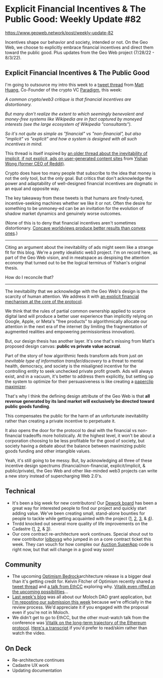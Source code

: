 
# Explicit Financial Incentives &amp; The Public Good: Weekly Update #82

https://www.geoweb.network/post/weekly-update-82

Incentives shape our behavior and society, intended or not. On the Geo Web, we choose to explicitly embrace financial incentives and direct them toward the public good. Plus updates from the Geo Web project (7/28/22 - 8/3/22).

## Explicit Financial Incentives &amp; The Public Good

I&#39;m going to outsource my intro this week to a [tweet thread](https://twitter.com/matthuang/status/1553860264935575552) from [Matt Huang](https://twitter.com/matthuang), Co-Founder of the crypto VC [Paradigm](https://www.paradigm.xyz/), this week:

_A common crypto/web3 critique is that financial incentives are distortionary._

_But many don&#39;t realize the extent to which seemingly benevolent and money-free systems like Wikipedia are in fact captured by moneyed interests (see the large ecosystem of Wikipedia &quot;consultants&quot;)._

_So it&#39;s not quite as simple as &quot;financial&quot; vs &quot;non-financial&quot;, but also &quot;implicit&quot; vs &quot;explicit&quot; and how a system is designed with all such incentives in mind._

This thread is itself inspired by [an older thread about the inevitability of implicit, if not explicit, ads on user-generated content sites](https://twitter.com/yishan/status/516343384978358272) from [Yishan Wong (former CEO of Reddit)](https://twitter.com/yishan).

Crypto does have too many people that subscribe to the idea that money is not the only tool, but the only goal. But critics that don&#39;t acknowledge the power and adaptability of well-designed financial incentives are dogmatic in an equal and opposite way.

The key takeaway from these tweets is that humans are finely-tuned, incentive-seeking machines whether we like it or not. Often the desire for something to be unmoney-ed can be an invitation for the evolution of shadow market dynamics and genuinely worse outcomes.

(None of this is to deny that financial incentives aren&#39;t sometimes distortionary. [Concave worldviews produce better results than convex ones](https://vitalik.ca/general/2020/11/08/concave.html).)

---

Citing an argument about the inevitability of ads might seem like a strange fit for this blog. We&#39;re a pretty idealistic web3 project. I&#39;m on record here, as part of the Geo Web vision, and in meatspace as despising the attention economy that turned out to be the logical terminus of Yishan&#39;s original thesis.

How do I reconcile that?

---

The inevitability that we acknowledge with the Geo Web&#39;s design is the scarcity of human attention. We address it with [an explicit financial mechanism at the core of the protocol](https://docs.geoweb.network/concepts/partial-common-ownership).

We think that the rules of partial common ownership applied to scarce digital land will produce a better user experience than implicitly relying on Google, Apple, or Meta&#39;s &quot;free products&quot; to algorithmically allocate our attention in the next era of the internet (by limiting the fragmentation of augmented realities and empowering permissionless innovation).

But, our design thesis has another layer. It&#39;s one that&#39;s missing from Matt&#39;s proposed design canvas: **public vs private value accrual**.

Part of the story of how algorithmic feeds transform ads from just _an inevitable type of information transfer/discovery_ to a threat to mental health, democracy, and society is the misaligned incentive for the controlling entity to seek unchecked private profit growth. Ads will always exist, and in a vacuum, it&#39;s better to address them explicitly, but setting up the system to optimize for their persuasiveness is like creating a [paperclip maximizer](https://www.lesswrong.com/tag/paperclip-maximizer).

That&#39;s why I think the defining design attribute of the Geo Web is that **all revenue generated by its land market will exclusively be directed toward public goods funding**.

This compensates the public for the harm of an unfortunate inevitability rather than creating a private incentive to perpetuate it.

It also opens the door for the protocol to deal with the financial vs non-financial tradeoffs more holistically. At the highest level, it won&#39;t be about a corporation choosing to be less profitable for the good of society, but society having a debate about the balance between maximizing public goods funding and other intangible values.

Yeah, it&#39;s still going to be messy. But, by acknowledging all three of these incentive design spectrums (financial/non-financial, explicit/implicit, &amp; public/private), the Geo Web and other like-minded web3 projects can write a new story instead of supercharging Web 2.0&#39;s.

## Technical

- It&#39;s been a big week for new contributors! Our [Dework board](https://app.dework.xyz/geo-web) has been a great way for interested people to find our project and quickly start adding value. We&#39;ve been creating small, stand-alone bounties for people to tackle while getting acquainted with the project ([1](https://github.com/Geo-Web-Project/cadastre/pull/208), [2](https://github.com/Geo-Web-Project/cadastre/pull/212), [3](https://github.com/Geo-Web-Project/core-contracts/pull/71), &amp; [4](https://github.com/Geo-Web-Project/cadastre/pull/213)).
- Tnrdd knocked out several more quality of life improvements on the Cadastre ([1](https://github.com/Geo-Web-Project/cadastre/pull/204), [2](https://github.com/Geo-Web-Project/cadastre/pull/209), &amp; [3](https://github.com/Geo-Web-Project/cadastre/pull/214)).
- Our core contract re-architecture work continues. Special shout out to new contributor [lolboysg](https://github.com/lolboysg) who jumped in on a core contract ticket this week. They can vouch for how complex our [Auction SuperApp](https://github.com/Geo-Web-Project/core-contracts/blob/main/contracts/AuctionSuperApp.sol) code is right now, but that will change in a good way soon!

## Community

- The upcoming [Optimism Bedrock](https://dev.optimism.io/introducing-optimism-bedrock/)architecture release is a bigger deal than it&#39;s getting credit for. Kelvin Fitcher of Optimism recently shared a [tweet thread](https://twitter.com/kelvinfichter/status/1553323106030260224?s=20&amp;t=TGFW7bl4LgJJlF9yXsschA) and [a talk from EthCC](https://www.youtube.com/watch?v=wTsmYKfTVIg) exploring why. [Vitalik even riffed on the upcoming possibilities](https://twitter.com/VitalikButerin/status/1553342590786813952)…
- [Last week&#39;s blog](https://www.geoweb.network/post/weekly-update-81) was all about our Moloch DAO grant application, but [I&#39;m reposting our submission this week](https://forum.daohaus.club/t/grant-proposal-geo-web/11276) because we&#39;re officially in the review process. We&#39;d appreciate it if you engaged with the proposal even if you&#39;re not in Moloch.
- We didn&#39;t get to go to EthCC, but the other must-watch talk from the conference was [Vitalik on the long-term trajectory of the Ethereum protocol](https://www.youtube.com/watch?v=kGjFTzRTH3Q). [Here&#39;s a transcript](https://medium.com/@hutchins.eth/vitalik-ethcc-2022-lecture-transcript-23fc8ac67103) if you&#39;d prefer to read/skim rather than watch the video.

## On Deck

- Re-architecture continues
- Cadastre UX work
- Updating documentation

